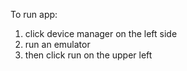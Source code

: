 To run app:
1. click device manager on the left side
2. run an emulator
3. then click run on the upper left